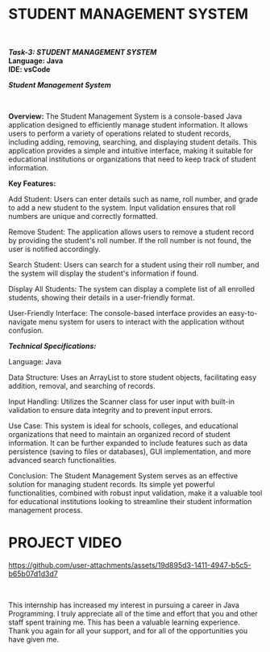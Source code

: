   # STUDENT MANAGEMENT SYSTEM    
<br/>

***Task-3: STUDENT MANAGEMENT SYSTEM***
<br/>
**Language: Java**
<br/>
**IDE: vsCode**
<br/>

***Student Management System***

<br/>

**Overview:**  The Student Management System is a console-based Java application designed to efficiently manage student information. It allows users to perform a variety of operations related to student records, including adding, removing, searching, and displaying student details. This application provides a simple and intuitive interface, making it suitable for educational institutions or organizations that need to keep track of student information.
<br/>

**Key Features:**
<br/>

Add Student: Users can enter details such as name, roll number, and grade to add a new student to the system. Input validation ensures that roll numbers are unique and correctly formatted.
<br/>

Remove Student: The application allows users to remove a student record by providing the student's roll number. If the roll number is not found, the user is notified accordingly.
<br/>

Search Student: Users can search for a student using their roll number, and the system will display the student's information if found.
<br/>

Display All Students: The system can display a complete list of all enrolled students, showing their details in a user-friendly format.
<br/>

User-Friendly Interface: The console-based interface provides an easy-to-navigate menu system for users to interact with the application without confusion.
<br/>

***Technical Specifications:***
<br/>

Language: Java
<br/>

Data Structure: Uses an ArrayList to store student objects, facilitating easy addition, removal, and searching of records.
<br/>

Input Handling: Utilizes the Scanner class for user input with built-in validation to ensure data integrity and to prevent input errors.
<br/>

Use Case: This system is ideal for schools, colleges, and educational organizations that need to maintain an organized record of student information. It can be further expanded to include features such as data persistence (saving to files or databases), GUI implementation, and more advanced search functionalities.
<br/>

Conclusion: The Student Management System serves as an effective solution for managing student records. Its simple yet powerful functionalities, combined with robust input validation, make it a valuable tool for educational institutions looking to streamline their student information management process.
<br/>

# PROJECT VIDEO
https://github.com/user-attachments/assets/19d895d3-1411-4947-b5c5-b65b07d1d3d7

<br/>

This internship has increased my interest in pursuing a career in Java Programming. I truly appreciate all of the time and effort that you and other staff spent training me. This has been a valuable learning experience. Thank you again for all your support, and for all of the opportunities you have given me.




